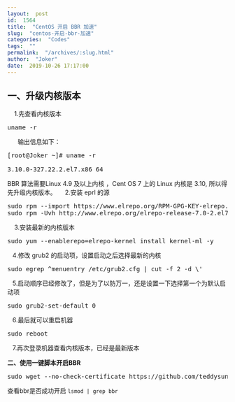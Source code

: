 ```yaml
---
layout:  post
id:  1564
title:  "CentOS 开启 BBR 加速"
slug:  "centos-开启-bbr-加速"
categories:  "Codes"
tags:  ""
permalink:  "/archives/:slug.html"
author:  "Joker"
date:  2019-10-26 17:17:00
---
```




一、升级内核版本
--------

    1.先查看内核版本
<pre class="prettyprint">uname -r</pre>
      输出信息如下：
<pre class="prettyprint">[root@Joker ~]# uname -r

3.10.0-327.22.2.el7.x86_64</pre>
BBR 算法需要Linux 4.9 及以上内核 ，Cent OS 7 上的 Linux 内核是 3.10, 所以得先升级内核版本。
    2.安装 eprl 的源
<pre class="prettyprint">sudo rpm --import https://www.elrepo.org/RPM-GPG-KEY-elrepo.org
sudo rpm -Uvh http://www.elrepo.org/elrepo-release-7.0-2.el7.elrepo.noarch.rpm</pre>
    3.安装最新的内核版本
<pre class="prettyprint">sudo yum --enablerepo=elrepo-kernel install kernel-ml -y</pre>
   4.修改 grub2 的启动项，设置启动之后选择最新的内核
<pre class="prettyprint">sudo egrep ^menuentry /etc/grub2.cfg | cut -f 2 -d \'</pre>
   5.启动顺序已经修改了，但是为了以防万一，还是设置一下选择第一个为默认启动项
<pre class="prettyprint">sudo grub2-set-default 0</pre>
   6.最后就可以重启机器
<pre class="prettyprint">sudo reboot</pre>
   7.再次登录机器查看内核版本，已经是最新版本                                                                                                                                                                                                                                                                                          
                                 

**二、使用一键脚本开启BBR**

<pre class="prettyprint">sudo wget --no-check-certificate https://github.com/teddysun/across/raw/master/bbr.sh &amp;&amp; chmod +x bbr.sh &amp;&amp; ./bbr.sh</pre>
查看bbr是否成功开启
`lsmod | grep bbr`
